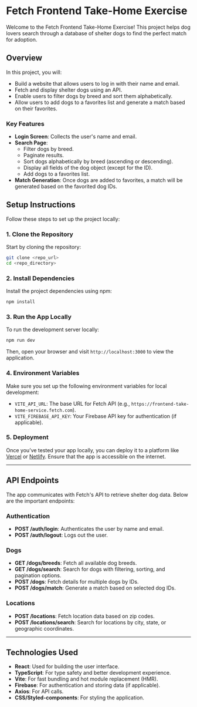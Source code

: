 
# Fetch Frontend Take-Home Exercise

Welcome to the Fetch Frontend Take-Home Exercise! This project helps dog lovers search through a database of shelter dogs to find the perfect match for adoption.

## Overview

In this project, you will:

- Build a website that allows users to log in with their name and email.
- Fetch and display shelter dogs using an API.
- Enable users to filter dogs by breed and sort them alphabetically.
- Allow users to add dogs to a favorites list and generate a match based on their favorites.

### Key Features

- **Login Screen**: Collects the user's name and email.
- **Search Page**:
  - Filter dogs by breed.
  - Paginate results.
  - Sort dogs alphabetically by breed (ascending or descending).
  - Display all fields of the dog object (except for the ID).
  - Add dogs to a favorites list.
- **Match Generation**: Once dogs are added to favorites, a match will be generated based on the favorited dog IDs.

## Setup Instructions

Follow these steps to set up the project locally:

### 1. Clone the Repository

Start by cloning the repository:

```bash
git clone <repo_url>
cd <repo_directory>
```

### 2. Install Dependencies

Install the project dependencies using npm:

```bash
npm install
```

### 3. Run the App Locally

To run the development server locally:

```bash
npm run dev
```

Then, open your browser and visit `http://localhost:3000` to view the application.

### 4. Environment Variables

Make sure you set up the following environment variables for local development:

- `VITE_API_URL`: The base URL for Fetch API (e.g., `https://frontend-take-home-service.fetch.com`).
- `VITE_FIREBASE_API_KEY`: Your Firebase API key for authentication (if applicable).

### 5. Deployment

Once you’ve tested your app locally, you can deploy it to a platform like [Vercel](https://vercel.com/) or [Netlify](https://www.netlify.com/). Ensure that the app is accessible on the internet.

---

## API Endpoints

The app communicates with Fetch's API to retrieve shelter dog data. Below are the important endpoints:

### Authentication

- **POST /auth/login**: Authenticates the user by name and email.
- **POST /auth/logout**: Logs out the user.

### Dogs

- **GET /dogs/breeds**: Fetch all available dog breeds.
- **GET /dogs/search**: Search for dogs with filtering, sorting, and pagination options.
- **POST /dogs**: Fetch details for multiple dogs by IDs.
- **POST /dogs/match**: Generate a match based on selected dog IDs.

### Locations

- **POST /locations**: Fetch location data based on zip codes.
- **POST /locations/search**: Search for locations by city, state, or geographic coordinates.

---

## Technologies Used

- **React**: Used for building the user interface.
- **TypeScript**: For type safety and better development experience.
- **Vite**: For fast bundling and hot module replacement (HMR).
- **Firebase**: For authentication and storing data (if applicable).
- **Axios**: For API calls.
- **CSS/Styled-components**: For styling the application.
